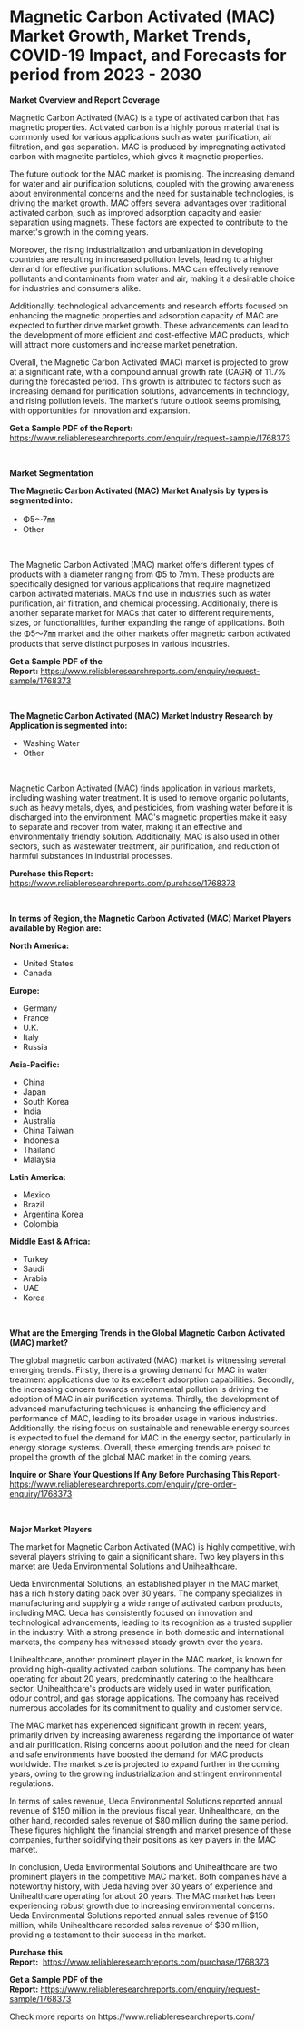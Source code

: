 <p><h1>Magnetic Carbon Activated (MAC) Market Growth, Market Trends, COVID-19 Impact, and Forecasts for period from 2023 - 2030</h1></p><p><strong>Market Overview and Report Coverage</strong></p>
<p><p>Magnetic Carbon Activated (MAC) is a type of activated carbon that has magnetic properties. Activated carbon is a highly porous material that is commonly used for various applications such as water purification, air filtration, and gas separation. MAC is produced by impregnating activated carbon with magnetite particles, which gives it magnetic properties.</p><p>The future outlook for the MAC market is promising. The increasing demand for water and air purification solutions, coupled with the growing awareness about environmental concerns and the need for sustainable technologies, is driving the market growth. MAC offers several advantages over traditional activated carbon, such as improved adsorption capacity and easier separation using magnets. These factors are expected to contribute to the market's growth in the coming years.</p><p>Moreover, the rising industrialization and urbanization in developing countries are resulting in increased pollution levels, leading to a higher demand for effective purification solutions. MAC can effectively remove pollutants and contaminants from water and air, making it a desirable choice for industries and consumers alike.</p><p>Additionally, technological advancements and research efforts focused on enhancing the magnetic properties and adsorption capacity of MAC are expected to further drive market growth. These advancements can lead to the development of more efficient and cost-effective MAC products, which will attract more customers and increase market penetration.</p><p>Overall, the Magnetic Carbon Activated (MAC) market is projected to grow at a significant rate, with a compound annual growth rate (CAGR) of 11.7% during the forecasted period. This growth is attributed to factors such as increasing demand for purification solutions, advancements in technology, and rising pollution levels. The market's future outlook seems promising, with opportunities for innovation and expansion.</p></p>
<p><strong>Get a Sample PDF of the Report:</strong> <a href="https://www.reliableresearchreports.com/enquiry/request-sample/1768373">https://www.reliableresearchreports.com/enquiry/request-sample/1768373</a></p>
<p>&nbsp;</p>
<p><strong>Market Segmentation</strong></p>
<p><strong>The Magnetic Carbon Activated (MAC) Market Analysis by types is segmented into:</strong></p>
<p><ul><li>Φ5～7㎜</li><li>Other</li></ul></p>
<p>&nbsp;</p>
<p><p>The Magnetic Carbon Activated (MAC) market offers different types of products with a diameter ranging from Φ5 to 7mm. These products are specifically designed for various applications that require magnetized carbon activated materials. MACs find use in industries such as water purification, air filtration, and chemical processing. Additionally, there is another separate market for MACs that cater to different requirements, sizes, or functionalities, further expanding the range of applications. Both the Φ5～7㎜ market and the other markets offer magnetic carbon activated products that serve distinct purposes in various industries.</p></p>
<p><strong>Get a Sample PDF of the Report:</strong>&nbsp;<a href="https://www.reliableresearchreports.com/enquiry/request-sample/1768373">https://www.reliableresearchreports.com/enquiry/request-sample/1768373</a></p>
<p>&nbsp;</p>
<p><strong>The Magnetic Carbon Activated (MAC) Market Industry Research by Application is segmented into:</strong></p>
<p><ul><li>Washing Water</li><li>Other</li></ul></p>
<p>&nbsp;</p>
<p><p>Magnetic Carbon Activated (MAC) finds application in various markets, including washing water treatment. It is used to remove organic pollutants, such as heavy metals, dyes, and pesticides, from washing water before it is discharged into the environment. MAC's magnetic properties make it easy to separate and recover from water, making it an effective and environmentally friendly solution. Additionally, MAC is also used in other sectors, such as wastewater treatment, air purification, and reduction of harmful substances in industrial processes.</p></p>
<p><strong>Purchase this Report:</strong>&nbsp; <a href="https://www.reliableresearchreports.com/purchase/1768373">https://www.reliableresearchreports.com/purchase/1768373</a></p>
<p>&nbsp;</p>
<p><strong>In terms of Region, the Magnetic Carbon Activated (MAC) Market Players available by Region are:</strong></p>
<p>
    <p> <strong> North America: </strong>
        <ul>
            <li>United States</li>
            <li>Canada</li>
        </ul>
        </p> 
    <p> <strong> Europe: </strong>
        <ul>
            <li>Germany</li>
            <li>France</li>
            <li>U.K.</li>
            <li>Italy</li>
            <li>Russia</li>
        </ul>
        </p> 
    <p> <strong> Asia-Pacific: </strong>
        <ul>
            <li>China</li>
            <li>Japan</li>
            <li>South Korea</li>
            <li>India</li>
            <li>Australia</li>
            <li>China Taiwan</li>
            <li>Indonesia</li>
            <li>Thailand</li>
            <li>Malaysia</li>
        </ul>
        </p> 
    <p> <strong> Latin America: </strong>
        <ul>
            <li>Mexico</li>
            <li>Brazil</li>
            <li>Argentina Korea</li>
            <li>Colombia</li>
        </ul>
        </p> 
    <p> <strong> Middle East & Africa: </strong>
        <ul>
            <li>Turkey</li>
            <li>Saudi</li>
            <li>Arabia</li>
            <li>UAE</li>
            <li>Korea</li>
        </ul>
    </p>
    </p>
<p>&nbsp;</p>
<p><strong>What are the Emerging Trends in the Global Magnetic Carbon Activated (MAC) market?</strong></p>
<p><p>The global magnetic carbon activated (MAC) market is witnessing several emerging trends. Firstly, there is a growing demand for MAC in water treatment applications due to its excellent adsorption capabilities. Secondly, the increasing concern towards environmental pollution is driving the adoption of MAC in air purification systems. Thirdly, the development of advanced manufacturing techniques is enhancing the efficiency and performance of MAC, leading to its broader usage in various industries. Additionally, the rising focus on sustainable and renewable energy sources is expected to fuel the demand for MAC in the energy sector, particularly in energy storage systems. Overall, these emerging trends are poised to propel the growth of the global MAC market in the coming years.</p></p>
<p><strong>Inquire or Share Your Questions If Any Before Purchasing This Report</strong>- <a href="https://www.reliableresearchreports.com/enquiry/pre-order-enquiry/1768373">https://www.reliableresearchreports.com/enquiry/pre-order-enquiry/1768373</a></p>
<p>&nbsp;</p>
<p><strong>Major Market Players</strong></p>
<p><p>The market for Magnetic Carbon Activated (MAC) is highly competitive, with several players striving to gain a significant share. Two key players in this market are Ueda Environmental Solutions and Unihealthcare.</p><p>Ueda Environmental Solutions, an established player in the MAC market, has a rich history dating back over 30 years. The company specializes in manufacturing and supplying a wide range of activated carbon products, including MAC. Ueda has consistently focused on innovation and technological advancements, leading to its recognition as a trusted supplier in the industry. With a strong presence in both domestic and international markets, the company has witnessed steady growth over the years.</p><p>Unihealthcare, another prominent player in the MAC market, is known for providing high-quality activated carbon solutions. The company has been operating for about 20 years, predominantly catering to the healthcare sector. Unihealthcare's products are widely used in water purification, odour control, and gas storage applications. The company has received numerous accolades for its commitment to quality and customer service.</p><p>The MAC market has experienced significant growth in recent years, primarily driven by increasing awareness regarding the importance of water and air purification. Rising concerns about pollution and the need for clean and safe environments have boosted the demand for MAC products worldwide. The market size is projected to expand further in the coming years, owing to the growing industrialization and stringent environmental regulations.</p><p>In terms of sales revenue, Ueda Environmental Solutions reported annual revenue of $150 million in the previous fiscal year. Unihealthcare, on the other hand, recorded sales revenue of $80 million during the same period. These figures highlight the financial strength and market presence of these companies, further solidifying their positions as key players in the MAC market.</p><p>In conclusion, Ueda Environmental Solutions and Unihealthcare are two prominent players in the competitive MAC market. Both companies have a noteworthy history, with Ueda having over 30 years of experience and Unihealthcare operating for about 20 years. The MAC market has been experiencing robust growth due to increasing environmental concerns. Ueda Environmental Solutions reported annual sales revenue of $150 million, while Unihealthcare recorded sales revenue of $80 million, providing a testament to their success in the market.</p></p>
<p><strong>Purchase this Report:</strong>&nbsp;&nbsp;<a href="https://www.reliableresearchreports.com/purchase/1768373">https://www.reliableresearchreports.com/purchase/1768373</a></p>
<p></p>
<p><strong>Get a Sample PDF of the Report:</strong>&nbsp;<a href="https://www.reliableresearchreports.com/enquiry/request-sample/1768373">https://www.reliableresearchreports.com/enquiry/request-sample/1768373</a></p>
<p>Check more reports on https://www.reliableresearchreports.com/</p>